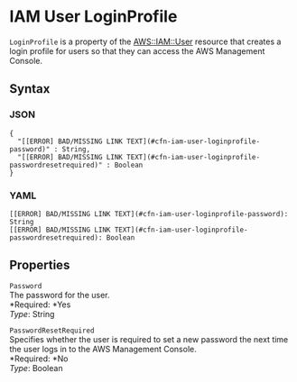 # IAM User LoginProfile<a name="aws-properties-iam-user-loginprofile"></a>

`LoginProfile` is a property of the [AWS::IAM::User](aws-properties-iam-user.md) resource that creates a login profile for users so that they can access the AWS Management Console\.

## Syntax<a name="w3ab2c21c14e1115b5"></a>

### JSON<a name="aws-properties-iam-user-loginprofile-syntax.json"></a>

```
{
  "[[ERROR] BAD/MISSING LINK TEXT](#cfn-iam-user-loginprofile-password)" : String,
  "[[ERROR] BAD/MISSING LINK TEXT](#cfn-iam-user-loginprofile-passwordresetrequired)" : Boolean
}
```

### YAML<a name="aws-properties-iam-user-loginprofile-syntax.yaml"></a>

```
[[ERROR] BAD/MISSING LINK TEXT](#cfn-iam-user-loginprofile-password): String
[[ERROR] BAD/MISSING LINK TEXT](#cfn-iam-user-loginprofile-passwordresetrequired): Boolean
```

## Properties<a name="w3ab2c21c14e1115b7"></a>

`Password`  
The password for the user\.  
*Required: *Yes  
*Type*: String

`PasswordResetRequired`  
Specifies whether the user is required to set a new password the next time the user logs in to the AWS Management Console\.  
*Required: *No  
*Type*: Boolean